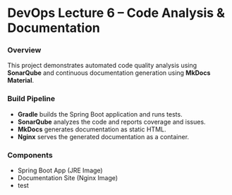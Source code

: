 # DevOps Lecture 6 – Code Analysis & Documentation

### Overview
This project demonstrates automated code quality analysis using **SonarQube**
and continuous documentation generation using **MkDocs Material**.

### Build Pipeline
- **Gradle** builds the Spring Boot application and runs tests.
- **SonarQube** analyzes the code and reports coverage and issues.
- **MkDocs** generates documentation as static HTML.
- **Nginx** serves the generated documentation as a container.

###  Components
- Spring Boot App (JRE Image)
- Documentation Site (Nginx Image)
- test

